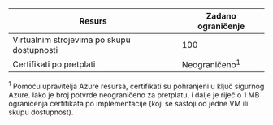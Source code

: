 Resurs|Zadano ograničenje
---|---
Virtualnim strojevima po skupu dostupnosti | 100 
Certifikati po pretplati|Neograničeno<sup>1</sup>

<sup>1</sup> Pomoću upravitelja Azure resursa, certifikati su pohranjeni u ključ sigurnog Azure. Iako je broj potvrde neograničeno za pretplatu, i dalje je riječ o 1 MB ograničenja certifikata po implementacije (koji se sastoji od jedne VM ili skupu dostupnost).
